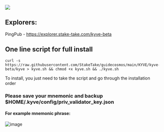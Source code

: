 ![](https://i.yapx.ru/RTuEU.jpg)


## Explorers:
PingPub - https://explorer.stake-take.com/kyve-beta
## One line script for full install
```
curl -s https://raw.githubusercontent.com/StakeTake/guidecosmos/main/KYVE/kyve-beta/kyve > kyve.sh && chmod +x kyve.sh && ./kyve.sh
```
To install, you just need to take the script and go through the installation order
### Please save your mnemonic and backup $HOME/.kyve/config/priv_validator_key.json
#### For example mnemonic phrase:
![image](https://user-images.githubusercontent.com/93165931/184551172-16cb2f1a-3145-4e5b-8092-c966e2f3e5ef.png)
